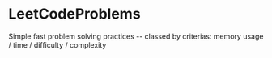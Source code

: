 # LeetCodeProblems
Simple fast problem solving practices
-- classed by criterias: memory usage / time / difficulty / complexity
